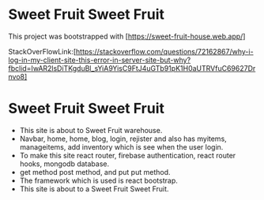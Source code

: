 # Sweet Fruit Sweet Fruit

This project was bootstrapped with [https://sweet-fruit-house.web.app/]

StackOverFlowLink:[https://stackoverflow.com/questions/72162867/why-i-log-in-my-client-site-this-error-in-server-site-but-why?fbclid=IwAR2lsDiTKgduBl_sYiA9YisC9FtJ4uGTb91pK1H0aUTRVfuC69627Drnvo8]

# Sweet Fruit Sweet Fruit
* This site is about to Sweet Fruit warehouse.
* Navbar, home, home, blog, login, rejister and also has myitems, manageitems, add inventory which is see when the user login.
* To make this site react router, firebase authentication, react router hooks, mongodb database.
* get method post  method, and put put method.
* The framework which is used is react bootstrap.
* This site is about to a Sweet Fruit Sweet Fruit.
